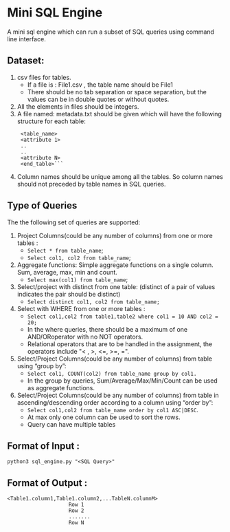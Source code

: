 # Mini SQL Engine

A mini sql engine which can run a subset of SQL queries using command line interface.

## Dataset:

1. csv files for tables.
   - If a file is : File1.csv , the table name should be File1
   - There should be no tab separation or space separation, but the values can be in double quotes or without quotes.
2. All the elements in files should be integers.
3. A file named: metadata.txt should be given which will have the following structure for each table:
   ```<begin_table>
    <table_name>
    <attribute 1>
    ..
    ..
    <attribute N>
    <end_table>```
4. Column names should be unique among all the tables. So column names should not​ preceded by table names in SQL queries.

## Type of Queries

The the following set of queries are supported:
1. Project​ Columns(could be any number of columns) from one or more tables :
   - `Select * from table_name`;
   - `Select col1, col2 from table_name`;
2. Aggregate functions​: Simple aggregate functions on a single column. Sum, average, max, min and count. 
    - `Select max(col1) from table_name`;
3. Select/project with ​distinct​ from one table: (distinct of a pair of values indicates the pair should be distinct) 
    - `Select distinct col1, col2 from table_name;`
4. Select with ​WHERE​ from one or more tables :
    - `Select col1,col2 from table1,table2 where col1 = 10 AND col2 = 20;`
    - In the where queries, there should be a maximum of one AND/ORoperator with no NOT operators.
    - Relational operators that are to be handled in the assignment, the operators include "< , >, <=, >=, =".
5.  Select/Project Columns(could be any number of columns) from table using “​group by​”:  
    - `Select col1, COUNT(col2) from table_name group by col1.`
    - In the group by queries, Sum/Average/Max/Min/Count can be used as aggregate functions.
6. Select/Project Columns(could be any number of columns) from table in ascending/descending order according to a column using “​order by”​:
    - `Select col1,col2 from table_name order by col1 ASC|DESC`.
    - At max only one column can be used to sort the rows.
    - Query can have multiple tables

## Format of Input :

`python3 sql_engine.py "<SQL Query>"`

## Format of Output  :

    <Table1.column1,Table1.column2,...TableN.columnM>
                        Row 1 
                        Row 2 
                        ....... 
                        Row N